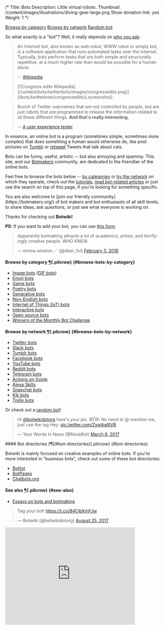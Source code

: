 /*
Title: Bots
Description: Little virtual robots.
Thumbnail: /content/images/illustrations/diving-gear-large.png
Show donation link: yes
Weight: 1
*/

<div class="note">
  <p>
    <a class="btn" href="#browse-bots-by-category">Browse by category</a>
    <a class="btn" href="#browse-bots-by-network">Browse by network</a>
    <a class="btn" href="/random-bot">Random bot</a>
  </p>
</div>


So what exactly is a "bot"? Well, it really depends on [who you ask](/what-is-a-bot):

<blockquote>
  <div class="row">
    <div class="col-sm-12 col-md-6 no-pad">
      <p>An Internet bot, also known as web robot, WWW robot or simply bot, is a software application that runs automated tasks over the Internet. Typically, bots perform tasks that are both simple and structurally repetitive, at a much higher rate than would be possible for a human alone.</p>
      <p>
        -- <a href="https://en.wikipedia.org/wiki/Internet_bot">Wikipedia</a>
      </p>
    </div>
    <div class="col-sm-12 col-md-6" markdown=1>
[![Congress edits Wikipedia](/content/bots/twitterbots/images/congressedits.png)](/bots/twitterbots/congressedits){.screenshot}
  </div>
</div>
</blockquote>




> Bunch of Twitter usernames that are not controlled by people, but are just robots that are programmed to release the information related to all these different things. **And that's really interesting.**
>
> -- [A user experience tester](http://peek.usertesting.com/result/20922996954524)

In essence, an online bot is a program (sometimes simple, sometimes more complex) that does something a human would otherwise do, like post pictures on [Tumblr](https://www.tumblr.com/) or [retweet](https://twitter.com/) Tweets that talk about cats.

<!--
<p class="screenshot float-left">
  <a href="/bots/tumblr-bots/deadspelunkers">
    <img src="/content/bots/tumblr-bots/images/deadspelunkers.png">
  </a>
</p>
-->

<!-- 
You can pretty much think of bots as programs that turn sites like [damnyoubatman.com](http://damnyoubatman.com/) or [hungernames.com](http://hungernames.com/) into automated [Twitter](https://twitter.com/) or [Tumblr](https://www.tumblr.com/) accounts. 
 -->

Bots can be funny, useful, artistic -- but also annoying and spammy. This site, and our [Botmakers](https://botmakers.org/) community, are dedicated to the friendlier of the online bots.

Feel free to browse the bots below -- [by categories](#browse-bots-by-category) or [by the network](#browse-bots-by-network) on which they operate, check out the [tutorials](/tutorials/), [read bot-related articles](/articles/) or just use the search on top of this page, if you're looking for something specific.

<div class="row">
  <div class="col-sm-12 col-md-6 no-pad" markdown=1>
You are also welcome to [join our friendly community](https://botmakers.org/) of bot makers and bot enthusiasts of all skill levels, to share ideas, ask questions, or just see what everyone is working on.

Thanks for checking out **Botwiki**!

**PS:** If you want to add your bot, you can use [this form](https://botwiki.org/submit-your-bot).
  </div>
  <div class="col-sm-12 col-md-6 no-pad">
    <blockquote class="twitter-tweet" data-lang="en"><p lang="en" dir="ltr">Apparently botmaking attracts a lot of academics, artists, and terrifyingly creative people. WHO KNEW.</p>&mdash; emma winston ☄ (@deer_ful) <a href="https://twitter.com/deer_ful/status/694964643710771200">February 3, 2016</a></blockquote>
  </div>
</div>


<div class="row">
  <div class="col-sm-12 col-md-6 no-pad" markdown=1>

#### Browse by category [¶](#browse-bots-by-category){.pilcrow} {#browse-bots-by-category}

- [Image bots](/tag/bot+images) ([GIF bots](/tag/bot+gif))
- [Emoji bots](/tag/bot+emoji)
- [Game bots](/tag/bot+game)
- [Poetry bots](/tag/bot+poetry)
- [Generative bots](/tag/bot+generative/)
- [Non-English bots](/tag/bot+non-english)
- [Internet of Things (IoT) bots](/bots/iot)
- [Interactive bots](/tag/bot+interactive)
- [Open source bots](/tag/bot+opensource)
- [Winners of the Monthly Bot Challenge](/tag/bot+monthlybotchallenge+winner)

#### Browse by network [¶](#browse-bots-by-network){.pilcrow} {#browse-bots-by-network}

- [Twitter bots](/bots/twitterbots/)
- [Slack bots](/bots/slackbots/)
- [Tumblr bots](/bots/tumblr-bots/)
- [Facebook bots](/bots/facebook/)
- [YouTube bots](/bots/youtube-bots/)
- [Reddit bots](/bots/redditbots/)
- [Telegram bots](/bots/telegram-bots/)
- [Actions on Goole](/bots/google/)
- [Alexa Skills](/bots/alexa/)
- [Snapchat bots](/tag/snapchatbot/)
- [Kik bots](/tag/kikbot/)
- [Trello bots](/bots/trello-bots/)

Or check out a [random bot](/random-bot)!

  </div>
  <div class="col-sm-12 col-md-6">
    <blockquote class="twitter-tweet" data-conversation="none" data-lang="en"><p lang="en" dir="ltr">Hi <a href="https://twitter.com/botwikidotorg">@botwikidotorg</a> here&#39;s your pic. BTW: No need to @ mention me, just use the tag Hey: <a href="https://t.co/ZsgiAa6IVB">pic.twitter.com/ZsgiAa6IVB</a></p>&mdash; Your Words In Neon (@NixieBot) <a href="https://twitter.com/NixieBot/status/839493822103044096">March 8, 2017</a></blockquote>
  </div>
</div>

<div class="row">
  <div class="col-sm-12 col-md-6 no-pad" markdown=1>
#### Bot directories [¶](#bot-directories){.pilcrow} {#bot-directories}

Botwiki is mainly focused on creative examples of online bots. If you're more interested in "business bots", check out some of these bot directories:

- [Botlist](https://botlist.co/)
- [BotPages](https://www.botpages.com/)
- [Chatbots.org](https://www.chatbots.org/)

#### See also [¶](#see-also){.pilcrow} {#see-also}

- [Essays on bots and botmaking](/articles/essays)
  </div>
  <div class="col-sm-12 col-md-6">
    <blockquote class="twitter-tweet" data-lang="en"><p lang="en" dir="ltr">Tag your bot! <a href="https://t.co/84CibXmFJw">https://t.co/84CibXmFJw</a></p>&mdash; Botwiki (@botwikidotorg) <a href="https://twitter.com/botwikidotorg/status/901124180573392963">August 25, 2017</a></blockquote>
  </div>  
</div>

<div class="video-background">
  <div class="video-wrapper">
    <iframe width="420" height="315" src="https://www.youtube.com/embed/ZtWTUt2RZh0" frameborder="0" allowfullscreen></iframe>
  </div>
</div>


<script async src="//platform.twitter.com/widgets.js" charset="utf-8"></script>
